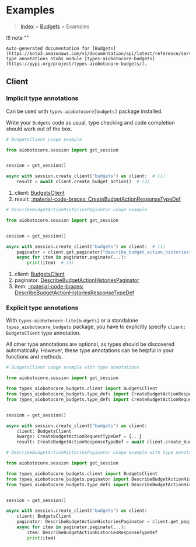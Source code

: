 # Examples

> [Index](../README.md) > [Budgets](./README.md) > Examples

!!! note ""

    Auto-generated documentation for [Budgets](https://boto3.amazonaws.com/v1/documentation/api/latest/reference/services/budgets.html#budgets)
    type annotations stubs module [types-aiobotocore-budgets](https://pypi.org/project/types-aiobotocore-budgets/).

## Client

### Implicit type annotations

Can be used with `types-aiobotocore[budgets]` package installed.

Write your `Budgets` code as usual,
type checking and code completion should work out of the box.



```python
# BudgetsClient usage example

from aiobotocore.session import get_session


session = get_session()

async with session.create_client("budgets") as client:  # (1)
    result = await client.create_budget_action()  # (2)
```

1. client: [BudgetsClient](./client.md)
2. result: [:material-code-braces: CreateBudgetActionResponseTypeDef](./type_defs.md#createbudgetactionresponsetypedef) 



```python
# DescribeBudgetActionHistoriesPaginator usage example

from aiobotocore.session import get_session


session = get_session()

async with session.create_client("budgets") as client:  # (1)
    paginator = client.get_paginator("describe_budget_action_histories")  # (2)
    async for item in paginator.paginate(...):
        print(item)  # (3)
```

1. client: [BudgetsClient](./client.md)
2. paginator: [DescribeBudgetActionHistoriesPaginator](./paginators.md#describebudgetactionhistoriespaginator)
3. item: [:material-code-braces: DescribeBudgetActionHistoriesResponseTypeDef](./type_defs.md#describebudgetactionhistoriesresponsetypedef) 




### Explicit type annotations

With `types-aiobotocore-lite[budgets]`
or a standalone `types_aiobotocore_budgets` package, you have to explicitly specify
`client: BudgetsClient` type annotation.

All other type annotations are optional, as types should be discovered automatically.
However, these type annotations can be helpful in your functions and methods.


```python
# BudgetsClient usage example with type annotations

from aiobotocore.session import get_session

from types_aiobotocore_budgets.client import BudgetsClient
from types_aiobotocore_budgets.type_defs import CreateBudgetActionResponseTypeDef
from types_aiobotocore_budgets.type_defs import CreateBudgetActionRequestTypeDef


session = get_session()

async with session.create_client("budgets") as client:
    client: BudgetsClient
    kwargs: CreateBudgetActionRequestTypeDef = {...}
    result: CreateBudgetActionResponseTypeDef = await client.create_budget_action(**kwargs)
```



```python
# DescribeBudgetActionHistoriesPaginator usage example with type annotations

from aiobotocore.session import get_session

from types_aiobotocore_budgets.client import BudgetsClient
from types_aiobotocore_budgets.paginator import DescribeBudgetActionHistoriesPaginator
from types_aiobotocore_budgets.type_defs import DescribeBudgetActionHistoriesResponseTypeDef


session = get_session()

async with session.create_client("budgets") as client:
    client: BudgetsClient
    paginator: DescribeBudgetActionHistoriesPaginator = client.get_paginator("describe_budget_action_histories")
    async for item in paginator.paginate(...):
        item: DescribeBudgetActionHistoriesResponseTypeDef
        print(item)
```


